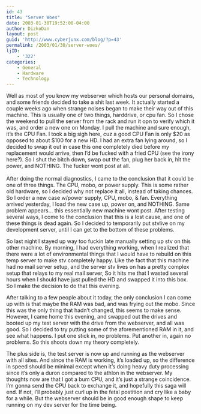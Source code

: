 ```yaml
---
id: 43
title: "Server Woes"
date: 2003-01-30T19:52:00-04:00
author: DizkoDan
layout: post
guid: 'http://www.cyberjunx.com/blog/?p=43'
permalink: /2003/01/30/server-woes/
ljID:
    - '322'
categories:
    - General
    - Hardware
    - Technology
---
```


Well as most of you know my webserver which hosts our personal domains, and some friends decided to take a shit last week. It actually started a couple weeks ago when strange noises began to make their way out of this machine. This is usually one of two things, harddrive, or cpu fan. So I chose the weekend to pull the server from the rack and run it opn to verify which it was, and order a new one on Monday. I pull the machine and sure enough, it’s the CPU Fan. I took a big sigh here, cuz a good CPU Fan is only $20 as opposed to about $100 for a new HD. I had an extra fan lying around, so I decided to swap it out in case this one completely died before my replacement would arrive, then I’d be fucked with a fried CPU (see the irony here?). So I shut the bitch down, swap out the fan, plug her back in, hit the power, and NOTHING. The fucker wont post at all.  
<lj text="Read more here">  
After doing the normal diagnostics, I came to the conclusion that it could be one of three things. The CPU, mobo, or power supply. This is some rather old hardware, so I decided why not replace it all, instead of taking chances. So I order a new case w/power supply, CPU, mobo, &amp; fan. Everything arrived yesterday, I load the new case up, power on, and NOTHING. Same problem appears… this essentially new machine wont post. After testing several ways, I come to the conclusion that this is a lost cause, and one of these things is dead again. So I decided to temporarily put stvlive on my development server, until I can get to the bottom of these problems. </lj>

So last night I stayed up way too fuckin late manually setting up stv on this other machine. By morning, I had everything working, when I realized that there were a lot of environmental things that I would have to rebuild on this temp server to make stv completely happy. Like the fact that this machine had no mail server setup, and the server stv lives on has a pretty complex setup that relays to my real mail server, So it hits me that I wasted several hours when I should have just pulled the HD and swapped it into this box. So I make the decision to do that this evening.

After talking to a few people about it today, the only conclusion I can come up with is that maybe the RAM was bad, and was frying out the mobo. Since this was the only thing that hadn’t changed, this seems to make sense. However, I came home this evening, and swapped out the drives and booted up my test server with the drive from the webserver, and all was good. So I decided to try putting some of the aforementioned RAM in it, and see what happens. I put one stick in, no problems. Put another in, again no problems. So this shoots down my theory completely.

The plus side is, the test server is now up and running as the webserver with all sites. And since the RAM is working, it’s loaded up, so the difference in speed should be minimal except when it’s doing heavy duty processing since it’s only a duron compared to the athlon in the webserver. My thoughts now are that I got a bum CPU, and it’s just a strange coincidence. I’m gonna send the CPU back to exchange it, and hopefully this saga will end. If not, I’ll probably just curl up in the fetal postition and cry like a baby for a while. But the webserver should be in good enough shape to keep running on my dev server for the time being.